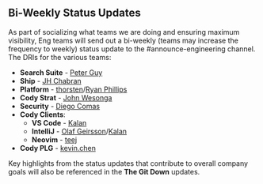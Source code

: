 ## Bi-Weekly Status Updates

As part of socializing what teams we are doing and ensuring maximum visibility, Eng teams will send out a bi-weekly (teams may increase the frequency to weekly) status update to the #announce-engineering channel.
The DRIs for the various teams:

- **Search Suite** - [Peter Guy](https://handbook.sourcegraph.com/team/#peter-guy)
- **Ship** - [JH Chabran](https://handbook.sourcegraph.com/team/#jh-chabran)
- **Platform** - [thorsten](https://handbook.sourcegraph.com/team/#thorsten-ball)/[Ryan Phillips](https://handbook.sourcegraph.com/team/#ryan-phillips)
- **Cody Strat** - [John Wesonga](https://handbook.sourcegraph.com/team/#john-wesonga)
- **Security** - [Diego Comas](https://handbook.sourcegraph.com/team/#diego-comas)
- **Cody Clients**:
  - **VS Code** -  [Kalan](https://handbook.sourcegraph.com/team/#kalan-chan)
  - **IntelliJ** - [Olaf Geirsson](https://handbook.sourcegraph.com/team/#%C3%B3lafur-p%C3%A1ll-geirsson)/[Kalan](https://handbook.sourcegraph.com/team/#kalan-chan)
  - **Neovim** - [teej](https://handbook.sourcegraph.com/team/#tj-devries)
- **Cody PLG** - [kevin.chen](https://handbook.sourcegraph.com/team/#kevin-chen)

Key highlights from the status updates that contribute to overall company goals will also be referenced in the **The Git Down** updates.
